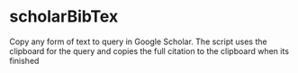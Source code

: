 # scholarBibTex

Copy any form of text to query in Google Scholar. 
The script uses the clipboard for the query and copies the full citation to the clipboard when its finished
